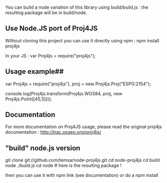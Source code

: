 You can build a node variation of this library using build/build.js : the resulting package will be in build/node.

## Use Node.JS port of Proj4JS ##
Without cloning this project you can use it directly using npm :
 npm install proj4js
 
In your JS :
 var Proj4js = require("proj4js");

## Usage example##

 var Proj4js = require("proj4js"),
     proj = new Proj4js.Proj("ESPG:2154");
     
console.log(Proj4js.transform(Proj4js.WGS84, proj, new Proj4js.Point([45,5])));

## Documentation ##

For more documentation on Proj4JS usage, please read the original proj4js documentation : http://trac.osgeo.org/proj4js/

## "build" node.js version ##
 git clone git://github.com/temsa/node-proj4js.git
 cd node-proj4js
 cd build
 node ./build.js
 cd node # here is the resulting package !

then you can use it with npm link (see documentation) or do a
 npm install

